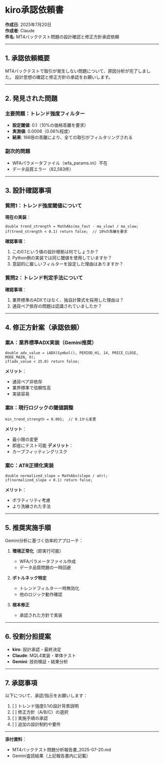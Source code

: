 # kiro承認依頼書

**作成日**: 2025年7月20日  
**作成者**: Claude  
**件名**: MT4バックテスト問題の設計確認と修正方針承認依頼

---

## 1. 承認依頼概要

MT4バックテストで取引が発生しない問題について、原因分析が完了しました。
設計思想の確認と修正方針の承認をお願いします。

---

## 2. 発見された問題

### 主要問題：トレンド強度フィルター
- **設定閾値**: 0.1（10%の価格乖離を要求）
- **実測値**: 0.0006（0.06%程度）
- **結果**: 166倍の乖離により、全ての取引がフィルタリングされる

### 副次的問題
- WFAパラメータファイル（wfa_params.ini）不在
- データ品質エラー（82,583件）

---

## 3. 設計確認事項

### 質問1：トレンド強度閾値について
**現在の実装**：
```mql4
double trend_strength = MathAbs(ma_fast - ma_slow) / ma_slow;
if(trend_strength < 0.1) return false;  // 10%の乖離を要求
```

**確認事項**：
1. この0.1という値の設計根拠は何でしょうか？
2. Python側の実装では同じ閾値を使用していますか？
3. 意図的に厳しいフィルターを設定した理由はありますか？

### 質問2：トレンド判定手法について
**確認事項**：
1. 業界標準のADXではなく、独自計算式を採用した理由は？
2. 通貨ペア依存の問題は認識されていましたか？

---

## 4. 修正方針案（承認依頼）

### 案A：業界標準ADX実装（Gemini推奨）
```mql4
double adx_value = iADX(Symbol(), PERIOD_H1, 14, PRICE_CLOSE, MODE_MAIN, 0);
if(adx_value < 25.0) return false;
```
**メリット**：
- 通貨ペア非依存
- 業界標準で信頼性高
- 実装容易

### 案B：現行ロジックの閾値調整
```mql4
min_trend_strength = 0.001;  // 0.1から変更
```
**メリット**：
- 最小限の変更
- 即座にテスト可能
**デメリット**：
- カーブフィッティングリスク

### 案C：ATR正規化実装
```mql4
double normalized_slope = MathAbs(slope / atr);
if(normalized_slope < 0.1) return false;
```
**メリット**：
- ボラティリティ考慮
- より洗練された手法

---

## 5. 推奨実施手順

Gemini分析に基づく効率的アプローチ：

1. **環境正常化**（即実行可能）
   - WFAパラメータファイル作成
   - データ品質問題の一時回避

2. **ボトルネック特定**
   - トレンドフィルター一時無効化
   - 他のロジック動作確認

3. **根本修正**
   - 承認された方針で実装

---

## 6. 役割分担提案

- **kiro**: 設計承認・最終決定
- **Claude**: MQL4実装・単体テスト
- **Gemini**: 技術検証・結果分析

---

## 7. 承認事項

以下について、承認/指示をお願いします：

1. [ ] トレンド強度0.1の設計背景説明
2. [ ] 修正方針（A/B/C）の選択
3. [ ] 実施手順の承認
4. [ ] 追加の設計制約や要件

---

**添付資料**：
- MT4バックテスト問題分析報告書_2025-07-20.md
- Gemini査読結果（上記報告書内に記載）